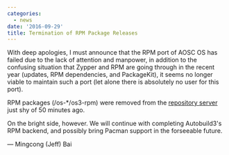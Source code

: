 ```yaml
---
categories:
  - news
date: '2016-09-29'
title: Termination of RPM Package Releases
---
```



With deep apologies, I must announce that the RPM port of AOSC OS has failed due to the lack of attention and manpower, in addition to the confusing situation that Zypper and RPM are going through in the recent year (updates, RPM dependencies, and PackageKit), it seems no longer viable to maintain such a port (let alone there is absolutely no user for this port).

RPM packages (/os-*/os3-rpm) were removed from the [repository server](https://repo.aosc.io) just shy of 50 minutes ago.

On the bright side, however. We will continue with completing Autobuild3's RPM backend, and possibly bring Pacman support in the forseeable future.

— Mingcong (Jeff) Bai
